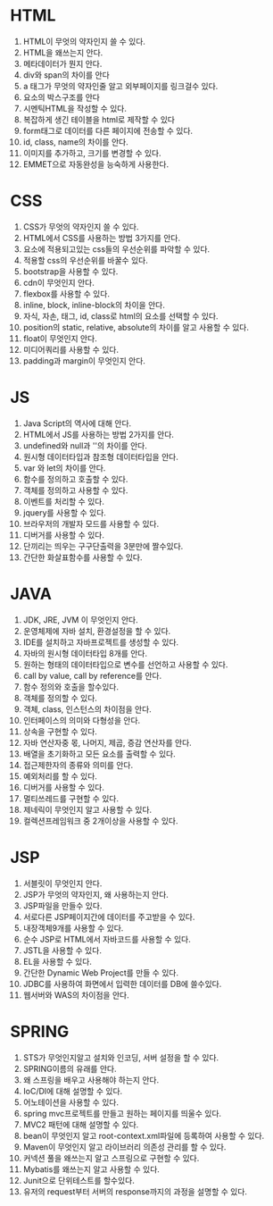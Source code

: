 # HTML
1. HTML이 무엇의 약자인지 쓸 수 있다.
2. HTML을 왜쓰는지 안다.
3. 메타데이터가 뭔지 안다.
4. div와 span의 차이를 안다
5. a 태그가 무엇의 약자인줄 알고 외부페이지를 링크걸수 있다.
6. 요소의 박스구조를 안다
7. 시멘틱HTML을 작성할 수 있다.
8. 복잡하게 생긴 테이블을 html로 제작할 수 있다
9. form태그로 데이터를 다른 페이지에 전송할 수 있다.
10. id, class, name의 차이를 안다.
11. 이미지를 추가하고, 크기를 변경할 수 있다.
12. EMMET으로 자동완성을 능숙하게 사용한다.

# CSS
1. CSS가 무엇의 약자인지 쓸 수 있다.
2. HTML에서 CSS를 사용하는 방법 3가지를 안다.
3. 요소에 적용되고있는 css들의 우선순위를 파악할 수 있다.
4. 적용할 css의 우선순위를 바꿀수 있다.
5. bootstrap을 사용할 수 있다.
6. cdn이 무엇인지 안다.
7. flexbox를 사용할 수 있다.
8. inline, block, inline-block의 차이을 안다.
9. 자식, 자손, 태그, id, class로 html의 요소를 선택할 수 있다.
10. position의 static, relative, absolute의 차이를 알고 사용할 수 있다.
11. float이 무엇인지 안다.
12. 미디어쿼리를 사용할 수 있다.
13. padding과 margin이 무엇인지 안다.


# JS
1. Java Script의 역사에 대해 안다.
2. HTML에서 JS를 사용하는 방법 2가지를 안다.
3. undefined와 null과 ''의 차이를 안다.
4. 원시형 데이터타입과 참조형 데이터타입을 안다.
5. var 와 let의 차이를 안다.
6. 함수를 정의하고 호출할 수 있다.
7. 객체를 정의하고 사용할 수 있다.
8. 이벤트를 처리할 수 있다.
9. jquery를 사용할 수 있다.
10. 브라우저의 개발자 모드를 사용할 수 있다.
11. 디버거를 사용할 수 있다.
12. 단끼리는 띄우는 구구단출력을 3분만에 짤수있다.
13. 간단한 화살표함수를 사용할 수 있다.


# JAVA
1. JDK, JRE, JVM 이 무엇인지 안다.
2. 운영체제에 자바 설치, 환경설정을 할 수 있다.
3. IDE를 설치하고 자바프로젝트를 생성할 수 있다.
4. 자바의 원시형 데이터타입 8개를 안다.
5. 원하는 형태의 데이터타입으로 변수를 선언하고 사용할 수 있다.
6. call by value, call by reference를 안다.
7. 함수 정의와 호출을 할수있다.
8. 객체를 정의할 수 있다.
9. 객체, class, 인스턴스의 차이점을 안다.
10. 인터페이스의 의미와 다형성을 안다.
11. 상속을 구현할 수 있다.
12. 자바 연산자중 몫, 나머지, 제곱, 증감 연산자를 안다.
13. 배열을 초기화하고 모든 요소를 출력할 수 있다.
14. 접근제한자의 종류와 의미를 안다.
15. 예외처리를 할 수 있다.
16. 디버거를 사용할 수 있다.
17. 멀티쓰레드를 구현할 수 있다.
18. 제네릭이 무엇인지 알고 사용할 수 있다.
19. 컬렉션프레임워크 중 2개이상을 사용할 수 있다.


# JSP
1. 서블릿이 무엇인지 안다.
2. JSP가 무엇의 약자인지, 왜 사용하는지 안다.
3. JSP파일을 만들수 있다.
4. 서로다른 JSP페이지간에 데이터를 주고받을 수 있다.
5. 내장객체9개를 사용할 수 있다.
6. 순수 JSP로 HTML에서 자바코드를 사용할 수 있다.
7. JSTL을 사용할 수 있다.
8. EL을 사용할 수 있다.
9. 간단한 Dynamic Web Project를 만들 수 있다.
10. JDBC를 사용하여 화면에서 입력한 데이터를 DB에 쓸수있다.
11. 웹서버와 WAS의 차이점을 안다.

# SPRING
1. STS가 무엇인지알고 설치와 인코딩, 서버 설정을 할 수 있다.
2. SPRING이름의 유래를 안다.
3. 왜 스프링을 배우고 사용해야 하는지 안다.
4. IoC/DI에 대해 설명할 수 있다.
5. 어노테이션을 사용할 수 있다.
6. spring mvc프로젝트를 만들고 원하는 페이지를 띄울수 있다.
7. MVC2 패턴에 대해 설명할 수 있다.
8. bean이 무엇인지 알고 root-context.xml파일에 등록하여 사용할 수 있다.
9. Maven이 무엇인지 알고 라이브러리 의존성 관리를 할 수 있다.
10. 커넥션 풀을 왜쓰는지 알고 스프링으로 구현할 수 있다.
11. Mybatis를 왜쓰는지 알고 사용할 수 있다.
12. Junit으로 단위테스트를 할수있다.
13. 유저의 request부터 서버의 response까지의 과정을 설명할 수 있다.
